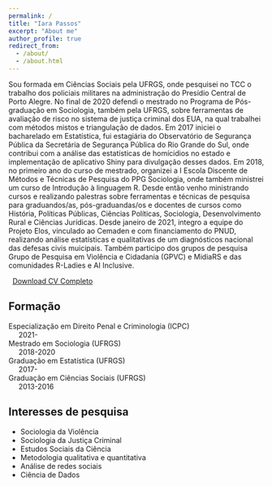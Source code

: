 ```yaml
---
permalink: /
title: "Iara Passos"
excerpt: "About me"
author_profile: true
redirect_from: 
  - /about/
  - /about.html
---
```


Sou formada em Ciências Sociais pela UFRGS, onde pesquisei no TCC o trabalho dos policiais militares na administração do Presídio Central de Porto Alegre. No final de 2020 defendi o mestrado no Programa de Pós-graduação em Sociologia, também pela UFRGS, sobre ferramentas de avaliação de risco no sistema de justiça criminal dos EUA, na qual trabalhei com métodos mistos e triangulação de dados. Em 2017 iniciei o bacharelado em Estatística, fui estagiária do Observatório de Segurança Pública da Secretária de Segurança Pública do Rio Grande do Sul, onde contribui com a análise das estatísticas de homícidios no estado e implementação de aplicativo Shiny para divulgação desses dados. Em 2018, no primeiro ano do curso de mestrado, organizei a I Escola Discente de Métodos e Técnicas de Pesquisa do PPG Sociologia, onde também ministrei um curso de Introdução à linguagem R. Desde então venho ministrando cursos e realizando palestras sobre ferramentas e técnicas de pesquisa para graduandos/as, pós-graduandas/os e docentes de cursos como História, Políticas Públicas, Ciências Políticas, Sociologia, Desenvolvimento Rural e Ciências Jurídicas. Desde janeiro de 2021, integro a equipe do Projeto Elos, vinculado ao Cemaden e com financiamento do PNUD, realizando análise estatísticas e qualitativas de um diagnósticos nacional das defesas civis muicipais. Também participo dos grupos de pesquisa Grupo de Pesquisa em Violência e Cidadania (GPVC) e MidiaRS e das comunidades R-Ladies e AI Inclusive. 

<i class="fa fa-download fa-lg"></i>  &nbsp; [Download CV Completo](https://raw.githubusercontent.com/ipassos/ipassos.github.io/master/files/cv_IaraPassos_pt_completo_jun2021.pdf)

## Formação

 <i class="fa fa-graduation-cap"></i> Especialização em Direito Penal e Criminologia (ICPC)<br>
 &nbsp;&nbsp;&nbsp;&nbsp;&nbsp;2021- <br>
 <i class="fa fa-graduation-cap"></i> Mestrado em Sociologia (UFRGS)<br> 
 &nbsp;&nbsp;&nbsp;&nbsp;&nbsp;2018-2020 <br>
 <i class="fa fa-graduation-cap"></i> Graduação em Estatística (UFRGS)<br>
 &nbsp;&nbsp;&nbsp;&nbsp;&nbsp;2017- <br>
 <i class="fa fa-graduation-cap"></i> Graduação em Ciências Sociais (UFRGS)<br>
 &nbsp;&nbsp;&nbsp;&nbsp;&nbsp;2013-2016 <br>

        
## Interesses de pesquisa

* Sociologia da Violência
* Sociologia da Justiça Criminal
* Estudos Sociais da Ciência
* Metodologia qualitativa e quantitativa
* Análise de redes sociais
* Ciência de Dados




